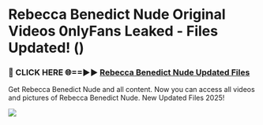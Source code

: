 # Rebecca Benedict Nude Original Videos 0nlyFans Leaked - Files Updated! ()

<h3>🔴 CLICK HERE 🌐==►► <a href="https://tinyurl.com/2p9ay9w9" rel="nofollow">Rebecca Benedict Nude Updated Files</a></h3>

Get Rebecca Benedict Nude and all content. Now you can access all videos and pictures of Rebecca Benedict Nude. New Updated Files 2025!

[![](https://i.imgur.com/KQgVmj3.gif)](https://tinyurl.com/2p9ay9w9)
